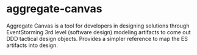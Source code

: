 # aggregate-canvas
Aggregate Canvas is a tool for developers in designing solutions through EventStorming 3rd level (software design) modeling artifacts to come out DDD tactical design objects. Provides a simpler reference to map the ES artifacts into design.
